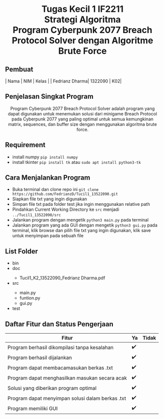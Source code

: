 <h1> <center> Tugas Kecil 1 IF2211<br> 
Strategi Algoritma <br>
Program Cyberpunk 2077 Breach Protocol Solver dengan Algoritme Brute Force</center> </h1>

<h2> <b> Pembuat </b> </h2>

|                    Nama                        |         NIM         |        Kelas       |
| Fedrianz Dharma| 1322090 | K02|

<h2> <b> Penjelasan Singkat Program </b> </h2>
<p> <center> Program Cyberpunk 2077 Breach Protocol Solver adalah program yang dapat digunakan untuk menemukan solusi dari minigame Breach Protocol pada Cyberpunk 2077 yang paling optimal untuk semua kemungkinan matrix, sequences, dan buffer size dengan menggunakan algoritma brute force. 
</center> </p> 

<h2> <b> Requirement </b> </h2>

 - install numpy `pip install numpy` 
 - install tkinter `pip install tk` atau `sudo apt install python3-tk`

<h2> <b> Cara Menjalankan Program </b> </h2>

 - Buka terminal dan clone repo ini `git clone https://github.com/FedrianzD/Tucil1_13522090.git`
 - Siapkan file txt yang ingin digunakan
 - Simpan file txt pada folder test jika ingin menggunakan relative path
 - Pindahkan Current Working Directory ke `src` menjadi `../Tucil1_13522090/src`
 - Jalankan program dengan mengetik `python3 main.py` pada terminal
 - Jalankan program yang ada GUI dengan mengetik `python3 gui.py` pada terminal, klik browse dan pilih file txt yang ingin digunakan, klik save untuk menyimpan pada sebuah file


<h2> List Folder </h2>
<ul>
    <li>bin</li>
    <li>doc</li>
    <ul>
     <li>Tucil1_K2_13522090_Fedrianz Dharma.pdf</li>
    </ul>
    <li>src</li>
    <ul>
     <li>main.py</li>
     <li>funtion.py</li>
     <li>gui.py</li>
    </ul>
    <li>test</li>
</ul>

## Daftar Fitur dan Status Pengerjaan 
|                     Fitur                         |         Ya         |        Tidak       | 
| --------------------------------------------------| -------------------| ------------------ |
| Program berhasil dikompilasi tanpa kesalahan      | :heavy_check_mark: |                    |
| Program berhasil dijalankan                       | :heavy_check_mark: |                    | 
| Program dapat membacamasukan berkas .txt          | :heavy_check_mark: |                    | 
| Program dapat menghasilkan masukan secara acak    | :heavy_check_mark: |                    |
| Solusi yang diberikan program optimal             | :heavy_check_mark: |                    | 
| Program dapat menyimpan solusi dalam berkas .txt  | :heavy_check_mark: |                    |
| Program memiliki GUI                              | :heavy_check_mark: |                    |
